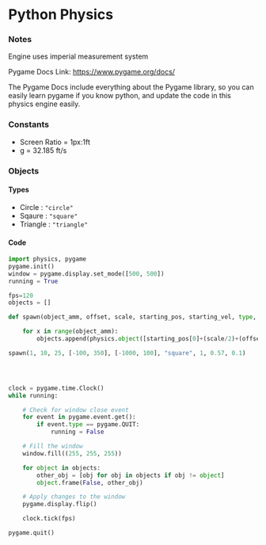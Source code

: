 # Python Physics

### Notes

Engine uses imperial measurement system

Pygame Docs Link: https://www.pygame.org/docs/

The Pygame Docs include everything about the Pygame library, so you can easily learn pygame if you know python, and update the code in this physics engine easily.

### Constants
- Screen Ratio = 1px:1ft
- g = 32.185 ft/s

### Objects
#### Types
- Circle : ``"circle"``
- Sqaure : ``"square"``
- Triangle : ``"triangle"``
#### Code
```python
import physics, pygame
pygame.init()
window = pygame.display.set_mode([500, 500])
running = True

fps=120
objects = []

def spawn(object_amm, offset, scale, starting_pos, starting_vel, type, density, elasticity, roughness):

    for x in range(object_amm):
        objects.append(physics.object([starting_pos[0]+(scale/2)+(offset*x)+(scale*x), starting_pos[1]], starting_vel,  type, scale, window, density, elasticity, roughness, fps))

spawn(1, 10, 25, [-100, 350], [-1000, 100], "square", 1, 0.57, 0.1)




clock = pygame.time.Clock()
while running:

    # Check for window close event
    for event in pygame.event.get():
        if event.type == pygame.QUIT:
            running = False

    # Fill the window
    window.fill((255, 255, 255))

    for object in objects:
        other_obj = [obj for obj in objects if obj != object]
        object.frame(False, other_obj)

    # Apply changes to the window
    pygame.display.flip()

    clock.tick(fps)

pygame.quit()
```